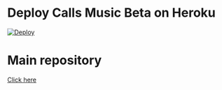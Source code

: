 # Deploy Calls Music Beta on Heroku

[![Deploy](https://www.herokucdn.com/deploy/button.svg)](https://heroku.com/deploy?template=https://github.com/Keys-007/CallsMusicForkheroku)

# Main repository

[Click here](https://github.com/Keys-007/CallsMusicFork)

